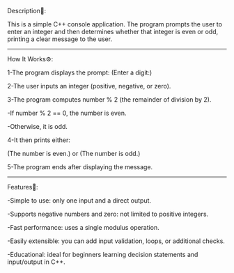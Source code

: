 Description📝:

This is a simple C++ console application. The program prompts the user to enter an integer and then determines whether that integer is even or odd, printing a clear message to the user.
___________________________________________________________________________________________________________________________________________________________________________________________
How It Works⚙️:

1-The program displays the prompt: 
  (Enter a digit:) 

2-The user inputs an integer (positive, negative, or zero).

3-The program computes number % 2 (the remainder of division by 2).

  -If number % 2 == 0, the number is even.

   -Otherwise, it is odd.

4-It then prints either:

  (The number is even.)
  or
  (The number is odd.)
    
5-The program ends after displaying the message.
_______________________________________________________________________________________________________________________________________________________________________________________________
Features💫:

-Simple to use: only one input and a direct output.

-Supports negative numbers and zero: not limited to positive integers.

-Fast performance: uses a single modulus operation.

-Easily extensible: you can add input validation, loops, or additional checks.

-Educational: ideal for beginners learning decision statements and input/output in C++.
